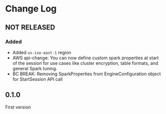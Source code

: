 # Change Log

## NOT RELEASED

### Added

- Added `us-iso-east-1` region
- AWS api-change: You can now define custom spark properties at start of the session for use cases like cluster encryption, table formats, and general Spark tuning.
- BC BREAK: Removing SparkProperties from EngineConfiguration object for StartSession API call

## 0.1.0

First version
